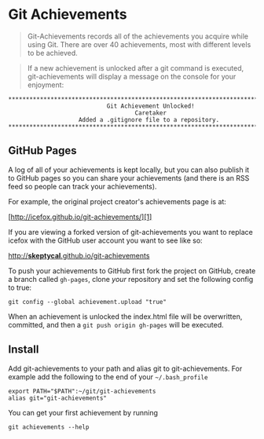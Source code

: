 # Git Achievements

> Git-Achievements records all of the achievements you acquire while using Git. There are over 40 achievements, most with different levels to be achieved.

> If a new achievement is unlocked after a git command is executed, git-achievements will display a message on the console for your enjoyment:

```
********************************************************************************
                            Git Achievement Unlocked!
                                    Caretaker
                    Added a .gitignore file to a repository.
********************************************************************************
```

## GitHub Pages

A log of all of your achievements is kept locally, but you can also publish it to GitHub pages so you can share your achievements (and there is an RSS feed so people can track your achievements).

For example, the original project creator's achievements page is at:

[http://icefox.github.io/git-achievements/][1]

If you are viewing a forked version of git-achievements you want to replace icefox with the GitHub user account you want to see like so:

[http://**skeptycal**.github.io/git-achievements][2]

To push your achievements to GitHub first fork the project on GitHub, create a branch called `gh-pages`, clone _your_ repository and set the following config to true:

```
git config --global achievement.upload "true"
```

When an achievement is unlocked the index.html file will be overwritten, committed, and then a `git push origin gh-pages` will be executed.

## Install

Add git-achievements to your path and alias git to git-achievements. For example add the following to the end of your `~/.bash_profile`

```
export PATH="$PATH":~/git/git-achievements
alias git="git-achievements"
```

You can get your first achievement by running

```
git achievements --help
```

[1]: https://icefox.github.io/git-achievements/
[2]: https://skeptycal.github.io/git-achievements/
